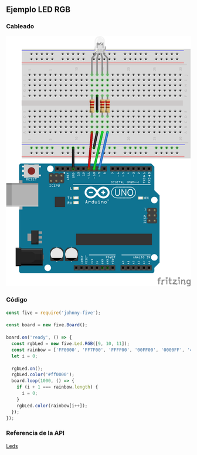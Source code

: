 ## Ejemplo LED RGB

### Cableado
![Led RGB](../../assets/LED_RGB.png)
### Código
```javascript
const five = require('johnny-five');

const board = new five.Board();

board.on('ready', () => {
  const rgbLed = new five.Led.RGB([9, 10, 11]);
  const rainbow = ['FF0000', 'FF7F00', 'FFFF00', '00FF00', '0000FF', '4B0082', '8F00FF'];
  let i = 0;
  
  rgbLed.on();
  rgbLed.color('#ff0000');
  board.loop(1000, () => {
    if (i + 1 === rainbow.length) {
      i = 0;
    }
    rgbLed.color(rainbow[i++]);
  });
});
```

### Referencia de la API
[Leds](http://johnny-five.io/api/led)
